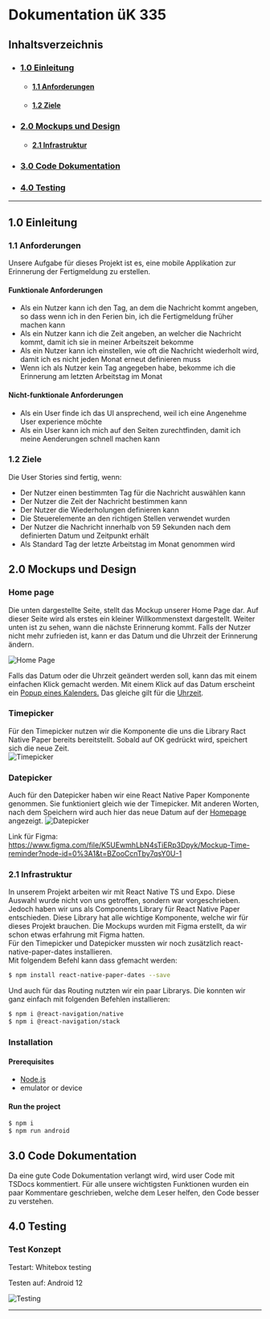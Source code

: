# Dokumentation üK 335

## Inhaltsverzeichnis

- ### [**1.0 Einleitung**](#10-einleitung-1)

  - #### [**1.1 Anforderungen**](#11-anforderungen-1)
  - #### [**1.2 Ziele**](#12-ziele-1)

- ### [**2.0 Mockups und Design**](#20-mockups-und-design-1)

  - #### [**2.1 Infrastruktur**](#21-infrastruktur-1)

- ### [**3.0 Code Dokumentation**](#30-code-dokumentation-1)

- ### [**4.0 Testing**](#40-testing-1)

---

## **1.0 Einleitung**

### **1.1** Anforderungen

Unsere Aufgabe für dieses Projekt ist es, eine mobile Applikation zur Erinnerung der Fertigmeldung zu erstellen.

#### Funktionale Anforderungen

- Als ein Nutzer kann ich den Tag, an dem die Nachricht kommt angeben, so dass wenn ich in den Ferien bin, ich die Fertigmeldung früher machen kann
- Als ein Nutzer kann ich die Zeit angeben, an welcher die Nachricht kommt, damit ich sie in meiner Arbeitszeit bekomme
- Als ein Nutzer kann ich einstellen, wie oft die Nachricht wiederholt wird, damit ich es nicht jeden Monat erneut definieren muss
- Wenn ich als Nutzer kein Tag angegeben habe, bekomme ich die Erinnerung am letzten Arbeitstag im Monat

#### Nicht-funktionale Anforderungen

- Als ein User finde ich das UI ansprechend, weil ich eine Angenehme User experience möchte
- Als ein User kann ich mich auf den Seiten zurechtfinden, damit ich meine Aenderungen schnell machen kann

### **1.2** Ziele

Die User Stories sind fertig, wenn:

- Der Nutzer einen bestimmten Tag für die Nachricht auswählen kann
- Der Nutzer die Zeit der Nachricht bestimmen kann
- Der Nutzer die Wiederholungen definieren kann
- Die Steuerelemente an den richtigen Stellen verwendet wurden
- Der Nutzer die Nachricht innerhalb von 59 Sekunden nach dem definierten Datum und Zeitpunkt erhält
- Als Standard Tag der letzte Arbeitstag im Monat genommen wird

## **2.0** Mockups und Design

### Home page

Die unten dargestellte Seite, stellt das Mockup unserer Home Page dar. Auf dieser Seite wird als erstes ein kleiner Willkommenstext dargestellt. Weiter unten ist zu sehen, wann die nächste Erinnerung kommt. Falls der Nutzer nicht mehr zufrieden ist, kann er das Datum und die Uhrzeit der Erinnerung ändern.

![Home Page](./homepage.png)

Falls das Datum oder die Uhrzeit geändert werden soll, kann das mit einem einfachen Klick gemacht werden. Mit einem Klick auf das Datum erscheint ein [Popup eines Kalenders.](#datepicker) Das gleiche gilt für die [Uhrzeit](#timepicker).

### Timepicker

Für den Timepicker nutzen wir die Komponente die uns die Library Ract Native Paper bereits bereitstellt. Sobald auf OK gedrückt wird, speichert sich die neue Zeit.  
![Timepicker](timepicker.png)

### Datepicker

Auch für den Datepicker haben wir eine React Native Paper Komponente genommen. Sie funktioniert gleich wie der Timepicker. Mit anderen Worten, nach dem Speichern wird auch hier das neue Datum auf der [Homepage](#home-page) angezeigt.
![Datepicker](./datepicker.png)

Link für Figma: https://www.figma.com/file/K5UEwmhLbN4sTiERp3Dpyk/Mockup-Time-reminder?node-id=0%3A1&t=BZooCcnTby7qsY0U-1

### **2.1** Infrastruktur

In unserem Projekt arbeiten wir mit React Native TS und Expo. Diese Auswahl wurde nicht von uns getroffen, sondern war vorgeschrieben. Jedoch haben wir uns als Components Library für React Native Paper entschieden. Diese Library hat alle wichtige Komponente, welche wir für dieses Projekt brauchen. Die Mockups wurden mit Figma erstellt, da wir schon etwas erfahrung mit Figma hatten.  
Für den Timepicker und Datepicker mussten wir noch zusätzlich react-native-paper-dates installieren.  
Mit folgendem Befehl kann dass gfemacht werden:

```bash
$ npm install react-native-paper-dates --save
```

Und auch für das Routing nutzten wir ein paar Librarys. Die konnten wir ganz einfach mit folgenden Befehlen installieren:

```bash
$ npm i @react-navigation/native
$ npm i @react-navigation/stack
```

### Installation

#### Prerequisites

- [Node.js](https://nodejs.org/en/)
- emulator or device

#### Run the project

```bash
$ npm i
$ npm run android
```

## **3.0** Code Dokumentation

Da eine gute Code Dokumentation verlangt wird, wird user Code mit TSDocs kommentiert. Für alle unsere wichtigsten Funktionen wurden ein paar Kommentare geschrieben, welche dem Leser helfen, den Code besser zu verstehen.

## **4.0** Testing

### Test Konzept

Testart: Whitebox testing

Testen auf: Android 12

![Testing](./testing.png)

---
